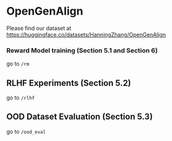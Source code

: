# OpenGenAlign

Please find our dataset at https://huggingface.co/datasets/HanningZhang/OpenGenAlign
### Reward Model training (Section 5.1 and Section 6)
go to `/rm`

## RLHF Experiments (Section 5.2)
go to `/rlhf`

## OOD Dataset Evaluation (Section 5.3)
go to `/ood_eval`
